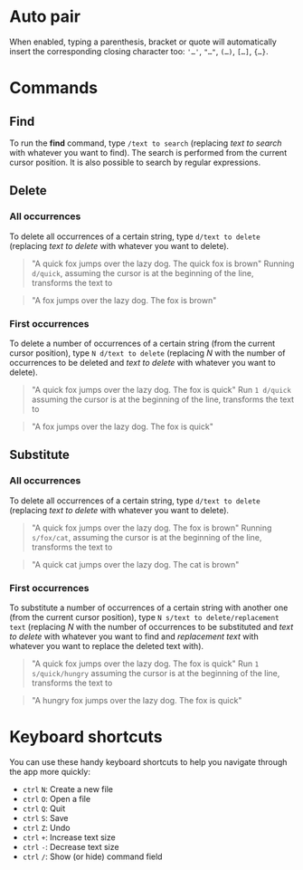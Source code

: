 # Auto pair

When enabled, typing a parenthesis, bracket or quote will automatically insert the
corresponding closing character too: `'…'`, `"…"`, `(…)`, `[…]`, `{…}`.


# Commands

## Find

To run the **find** command, type `/text to search` (replacing _text to search_
with whatever you want to find). The search is performed from the current cursor
position. It is also possible to search by regular expressions.


## Delete

### All occurrences

To delete all occurrences of a certain string, type `d/text to delete` (replacing
_text to delete_ with whatever you want to delete).

>"A quick fox jumps over the lazy dog. The quick fox is brown"
Running `d/quick`, assuming the cursor is at the beginning of the line, transforms the text to

>"A fox jumps over the lazy dog. The fox is brown"


### First occurrences

To delete a number of occurrences of a certain string (from the current cursor position),
type `N d/text to delete` (replacing _N_ with the number of occurrences to be deleted and
_text to delete_ with whatever you want to delete).

>"A quick fox jumps over the lazy dog. The fox is quick"
Run `1 d/quick` assuming the cursor is at the beginning of the line, transforms the text to

>"A fox jumps over the lazy dog. The fox is quick"


## Substitute

### All occurrences

To delete all occurrences of a certain string, type `d/text to delete` (replacing
_text to delete_ with whatever you want to delete).

>"A quick fox jumps over the lazy dog. The fox is brown"
Running `s/fox/cat`, assuming the cursor is at the beginning of the line, transforms the text to

>"A quick cat jumps over the lazy dog. The cat is brown"


### First occurrences

To substitute a number of occurrences of a certain string with another one (from the
current cursor position), type `N s/text to delete/replacement text` (replacing _N_ with the
number of occurrences to be substituted and _text to delete_ with whatever you want to find
and _replacement text_ with whatever you want to replace the deleted text with).

>"A quick fox jumps over the lazy dog. The fox is quick"
Run `1 s/quick/hungry` assuming the cursor is at the beginning of the line, transforms the text to

>"A hungry fox jumps over the lazy dog. The fox is quick"


# Keyboard shortcuts

You can use these handy keyboard shortcuts to help you navigate through the app more
quickly:

- `ctrl` `N`: Create a new file
- `ctrl` `O`: Open a file
- `ctrl` `Q`: Quit
- `ctrl` `S`: Save
- `ctrl` `Z`: Undo
- `ctrl` `+`: Increase text size
- `ctrl` `-`: Decrease text size
- `ctrl` `/`: Show (or hide) command field
